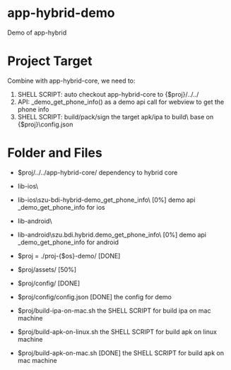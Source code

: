 # app-hybrid-demo
Demo of app-hybrid

# Project Target

Combine with app-hybrid-core, we need to:

1. SHELL SCRIPT: auto checkout app-hybrid-core to {$proj}/../../
2. API:  _demo_get_phone_info() as a demo api call for webview to get the phone info
3. SHELL SCRIPT: build/pack/sign the target apk/ipa to build\ base on {$proj}\config.json

# Folder and Files

* $proj/../../app-hybrid-core/
dependency to hybrid core

* lib-ios\
* lib-ios\szu-bdi-hybrid-demo_get_phone_info\  [0%]
demo api _demo_get_phone_info for ios

* lib-android\
* lib-android\szu.bdi.hybrid.demo_get_phone_info\  [0%]
demo api _demo_get_phone_info for android

* $proj = ./proj-{$os}-demo/ [DONE]

* $proj/assets/ [50%]

* $proj/config/ [DONE]

* $proj/config/config.json [DONE]
the config for demo

* $proj/build-ipa-on-mac.sh
the SHELL SCRIPT for build ipa on mac machine

* $proj/build-apk-on-linux.sh
the SHELL SCRIPT for build apk on linux machine

* $proj/build-apk-on-mac.sh [DONE]
the SHELL SCRIPT for build apk on mac machine

